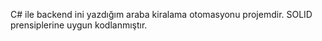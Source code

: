 C# ile backend ini yazdığım araba kiralama otomasyonu projemdir. SOLID prensiplerine uygun kodlanmıştır.


